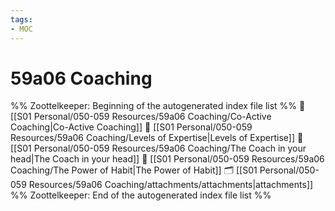 ```yaml
---
tags: 
- MOC
---
```

# 59a06 Coaching



%% Zoottelkeeper: Beginning of the autogenerated index file list  %%
📄 [[S01 Personal/050-059 Resources/59a06 Coaching/Co-Active Coaching|Co-Active Coaching]]
📄 [[S01 Personal/050-059 Resources/59a06 Coaching/Levels of Expertise|Levels of Expertise]]
📄 [[S01 Personal/050-059 Resources/59a06 Coaching/The Coach in your head|The Coach in your head]]
📄 [[S01 Personal/050-059 Resources/59a06 Coaching/The Power of Habit|The Power of Habit]]
🗂️ [[S01 Personal/050-059 Resources/59a06 Coaching/attachments/attachments|attachments]]
%% Zoottelkeeper: End of the autogenerated index file list  %%


